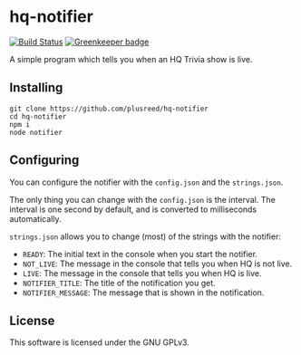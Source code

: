 # hq-notifier

[![Build Status](https://travis-ci.com/plusreed/hq-notifier.svg?branch=master)](https://travis-ci.com/plusreed/hq-notifier) [![Greenkeeper badge](https://badges.greenkeeper.io/plusreed/hq-notifier.svg)](https://greenkeeper.io/)

A simple program which tells you when an HQ Trivia show is live.

## Installing
```shell
git clone https://github.com/plusreed/hq-notifier
cd hq-notifier
npm i
node notifier
```

## Configuring
You can configure the notifier with the `config.json` and the `strings.json`.

The only thing you can change with the `config.json` is the interval. The interval is one second by default, and is converted to milliseconds automatically.

`strings.json` allows you to change (most) of the strings with the notifier:
* `READY`: The initial text in the console when you start the notifier.
* `NOT_LIVE`: The message in the console that tells you when HQ is not live.
* `LIVE`: The message in the console that tells you when HQ is live.
* `NOTIFIER_TITLE`: The title of the notification you get. 
* `NOTIFIER_MESSAGE`: The message that is shown in the notification.

## License
This software is licensed under the GNU GPLv3.
